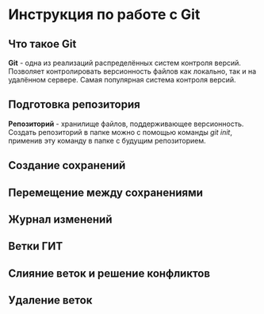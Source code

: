 # Инструкция по работе с Git

## Что такое Git
**Git** - одна из реализаций распределённых систем контроля версий. Позволяет контролировать версионность файлов как локально, так и на удалённом сервере. Самая популярная система контроля версий.
## Подготовка репозитория
**Репозиторий** - хранилище файлов, поддерживающее версионность. Создать репозиторий в папке можно с помощью команды *git init*, применив эту команду в папке с будущим репозиторием.
## Создание сохранений
## Перемещение между сохранениями
## Журнал изменений
## Ветки ГИТ
## Слияние веток и решение конфликтов
## Удаление веток